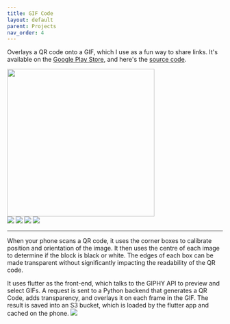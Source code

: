 ```yaml
---
title: GIF Code
layout: default
parent: Projects
nav_order: 4
---
```


<link rel="stylesheet" href="../css/images.css">

Overlays a QR code onto a GIF, which I use as a fun way to share links. It's available on the [Google Play Store], and here's the [source code].

<img src="../assets/images/gif_code01.gif" style="width: 344px; height: 344px"/>

<div class="gallery">
    <img src="../assets/images/gif_code02.png"/>
    <img src="../assets/images/gif_code03.png"/>
    <img src="../assets/images/gif_code04.png"/>
    <img src="../assets/images/gif_code05.png"/>
</div>

---

When your phone scans a QR code, it uses the corner boxes to calibrate position and orientation of the image. It then uses the centre of each image to determine if the block is black or white. The edges of each box can be made transparent without significantly impacting the readability of the QR code.

It uses flutter as the front-end, which talks to the GIPHY API to preview and select GIFs. A request is sent to a Python backend that generates a QR Code, adds transparency, and overlays it on each frame in the GIF. The result is saved into an S3 bucket, which is loaded by the flutter app and cached on the phone.
<img src="../assets/images/gif_code00.png"/>

[Google Play Store]: https://play.google.com/store/apps/details?id=com.gif_code
[source code]: https://github.com/Nick-Sullivan/gif-code

